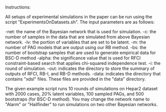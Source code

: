 Instructions:

All setups of experimental simulations in the paper can be run using the script "ExperimentsOnDatasets.sh". The input parameters are as follows:

-net: the name of the Bayesian network that is used for simulation.
-c: the number of samples in the data that are simulated from above Bayesian network.
-lv: the portion of variables that are set to be latent.
-m: the number of PAG models that are output using our RB method.
-bs: the number of bootstrap samples that are used to generate empirical data for BSC-D method
-alpha: the significance value that is used for RFCI constraint-based search that applies chi-squared independence test.
-i: the round of simulation.
-out: indicates the directory to store the summary of outputs of RFCI, RB-I, and RB-D methods.
-data: indicates the directory that contains "xdsl" files. These files are provided in the "data" directory.


The given example script runs 10 rounds of simulations on Hepar2 dataset with 2000 cases, 20% latent variables, 100 sampled PAGs, and 500 bootstraps (for BSC-D method). You may change the network name to "Alarm" or "Hailfinder" to run simulations on two other Bayesian networks. 
